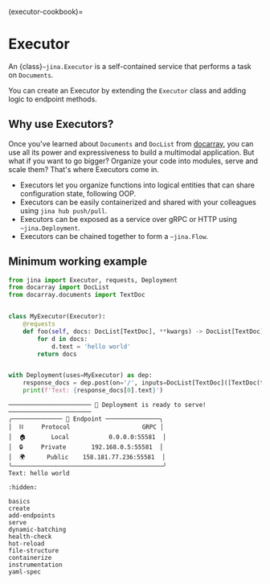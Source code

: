 (executor-cookbook)=
# Executor

An {class}`~jina.Executor` is a self-contained service that performs a task on `Documents`. 

You can create an Executor by extending the `Executor` class and adding logic to endpoint methods.

## Why use Executors?

Once you've learned about `Documents` and `DocList` from [docarray](https://docs.docarray.org/), you can use all its power and expressiveness to build a multimodal application.
But what if you want to go bigger? Organize your code into modules, serve and scale them? That's where Executors come in.

- Executors let you organize functions into logical entities that can share configuration state, following OOP.
- Executors can be easily containerized and shared with your colleagues using `jina hub push/pull`.
- Executors can be exposed as a service over gRPC or HTTP using `~jina.Deployment`.
- Executors can be chained together to form a `~jina.Flow`.

## Minimum working example

```python
from jina import Executor, requests, Deployment
from docarray import DocList
from docarray.documents import TextDoc


class MyExecutor(Executor):
    @requests
    def foo(self, docs: DocList[TextDoc], **kwargs) -> DocList[TextDoc]:
        for d in docs:
            d.text = 'hello world'
        return docs


with Deployment(uses=MyExecutor) as dep:
    response_docs = dep.post(on='/', inputs=DocList[TextDoc]([TextDoc(text='hello')]), return_type=DocList[TextDoc])
    print(f'Text: {response_docs[0].text}')
```

```text
─────────────────────── 🎉 Deployment is ready to serve! ───────────────────────
╭────────────── 🔗 Endpoint ───────────────╮
│  ⛓     Protocol                    GRPC │
│  🏠       Local           0.0.0.0:55581  │
│  🔒     Private       192.168.0.5:55581  │
│  🌍      Public    158.181.77.236:55581  │
╰──────────────────────────────────────────╯
Text: hello world
```

```{toctree}
:hidden:

basics
create
add-endpoints
serve
dynamic-batching
health-check
hot-reload
file-structure
containerize
instrumentation
yaml-spec
```
